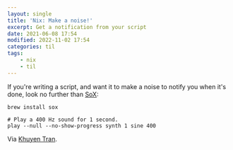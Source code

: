```yaml
---
layout: single
title: 'Nix: Make a noise!'
excerpt: Get a notification from your script
date: 2021-06-08 17:54
modified: 2022-11-02 17:54
categories: til
tags:
    - nix
    - til
---
```


If you're writing a script, and want it to make a noise to notify you when it's done,
look no further than [SoX](https://sox.sourceforge.io/):

```shell
brew install sox

# Play a 400 Hz sound for 1 second.
play --null --no-show-progress synth 1 sine 400
```

Via [Khuyen Tran](https://towardsdatascience.com/how-to-get-a-notification-when-your-training-is-complete-with-python-2d39679d5f0f).
